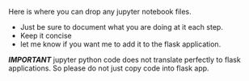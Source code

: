 Here is where you can drop any jupyter notebook files.

* Just be sure to document what you are doing at it each step. 
* Keep it concise
* let me know if you want me to add it to the flask application. 

***IMPORTANT***
jupyter python code does not translate perfectly to flask applications. So please do not just copy code into flask app.